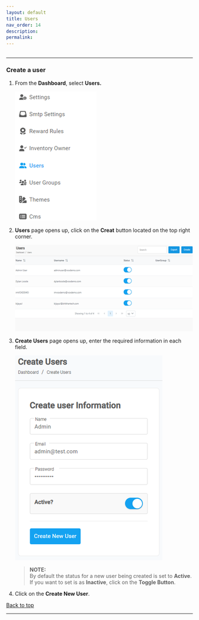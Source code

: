 ```yaml
---
layout: default
title: Users
nav_order: 14
description:
permalink:
---
```


##

---

### Create a user

1. From the **Dashboard**, select **Users.**

   ![user_page](../../images/users/user_dashboard.png)

2. **Users** page opens up, click on the **Creat** button located on the top right corner.

   ![user_page](../../images/users/user_page.png)

3. **Create Users** page opens up, enter the required information in each field.

   ![create_user](../../images/users/create_user.png)

   > **NOTE:** <br> By default the status for a new user being created is set to **Active**. If you want to set is as **Inactive**, click on the **Toggle Button**.

4. Click on the **Create New User**.

<a href="#top" id="back-to-top">Back to top</a>

---
